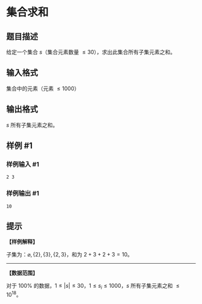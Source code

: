 # 集合求和

## 题目描述

给定一个集合 $s$（集合元素数量 $\le 30$），求出此集合所有子集元素之和。


## 输入格式

集合中的元素（元素 $\le 1000$）


## 输出格式

$s$ 所有子集元素之和。

## 样例 #1

### 样例输入 #1
```
2 3
```

### 样例输出 #1

```
10
```

## 提示

**【样例解释】**

子集为：$\varnothing, \{ 2 \}, \{ 3 \}, \{ 2, 3 \}$，和为 $2 + 3 + 2 + 3 = 10$。

----

**【数据范围】**

对于 $100 \%$ 的数据，$1 \le \lvert s \rvert \le 30$，$1 \le s_i \le 1000$，$s$ 所有子集元素之和 $\le {10}^{18}$。
